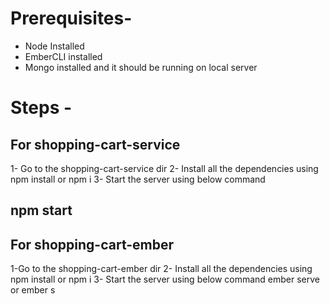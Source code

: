 # Prerequisites-
- Node Installed
- EmberCLI installed
- Mongo installed and it should be running on local server
# Steps -
## For shopping-cart-service
1- Go to the shopping-cart-service dir
2- Install all the dependencies  using  npm install or npm i
3- Start the server using below command 

##       npm start
## For shopping-cart-ember
1-Go to the shopping-cart-ember dir
2- Install all the dependencies  using  npm install or npm i
3- Start the server using below command 
     ember serve  or  ember s